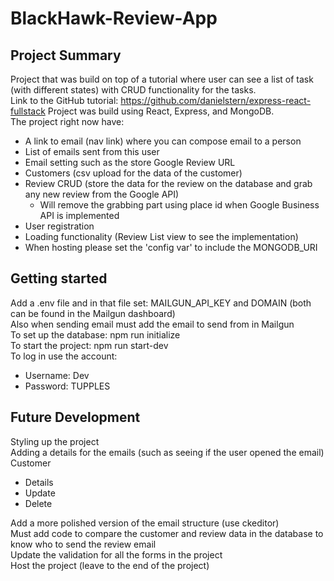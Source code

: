 # BlackHawk-Review-App

## Project Summary
Project that was build on top of a tutorial where user can see a list of task (with different states) with CRUD functionality for the tasks.  
Link to the GitHub tutorial: https://github.com/danielstern/express-react-fullstack
Project was build using React, Express, and MongoDB.  
The project right now have:  
- A link to email (nav link) where you can compose email to a person
- List of emails sent from this user
- Email setting such as the store Google Review URL
- Customers (csv upload for the data of the customer)  
- Review CRUD (store the data for the review on the database and grab any new review from the Google API)  
  - Will remove the grabbing part using place id when Google Business API is implemented
- User registration 
- Loading functionality (Review List view to see the implementation)
- When hosting please set the 'config var' to include the MONGODB_URI

## Getting started
Add a .env file and in that file set: MAILGUN_API_KEY and DOMAIN (both can be found in the Mailgun dashboard)  
Also when sending email must add the email to send from in Mailgun  
To set up the database: npm run initialize  
To start the project: npm run start-dev  
To log in use the account:  
- Username: Dev
- Password: TUPPLES

## Future Development
Styling up the project  
Adding a details for the emails (such as seeing if the user opened the email)  
Customer
- Details
- Update
- Delete

Add a more polished version of the email structure (use ckeditor)  
Must add code to compare the customer and review data in the database to know who to send the review email  
Update the validation for all the forms in the project  
Host the project (leave to the end of the project)  
